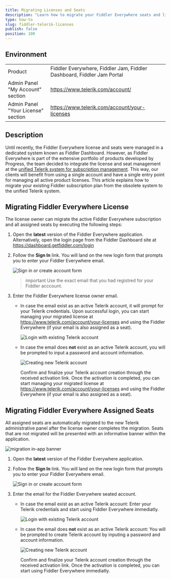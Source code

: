 ```yaml
---
title: Migrating Licenses and Seats
description: "Learn how to migrate your Fiddler Everywhere seats and licenses from the obsolete Fiddler dashboard site to the Telerik administrative panel."
type: how-to
slug: fiddler-telerik-licenses
publish: false
position: 100
---
```



## Environment

|   |   |
|---|---|
| Product | Fiddler Everywhere, Fiddler Jam, Fiddler Dashboard, Fiddler Jam Portal |
| Admin Panel "My Account" section | https://www.telerik.com/account/ |
| Admin Panel "Your License" section | https://www.telerik.com/account/your-licenses |

## Description



Until recently, the Fiddler Everywhere license and seats were managed in a dedicated system known as Fiddler Dashboard. However, as Fiddler Everywhere is part of the extensive portfolio of products developed by Progress, the team decided to integrate the license and seat management at the [unified Telerik system for subscription management](https://www.telerik.com/account/). This way, our clients will benefit from using a single account and have a single entry point for managing all active product licenses. This article explains how to migrate your existing Fiddler subscription plan from the obsolete system to the unified Telerik system.


## Migrating Fiddler Everywhere License

The license owner can migrate the active Fiddler Everywhere subscription and all assigned seats by executing the following steps:

1. Open the **latest** version of the Fiddler Everywhere application. Alternatively, open the login page from the Fiddler Dashboard site at https://dashboard.getfiddler.com/login 

1. Follow the **Sign In** link. You will land on the new login form that prompts you to enter your Fiddler Everywhere email.

    ![Sign in or create account form](./images/migrate/migration_steps_signin_or_create_001.png)

    >important Use the exact email that you had registred for your Fiddler acccount.

1. Enter the Fiddler Everywhere license owner email.

    * In case the email exist as an active Telerik account, it will prompt for your Telerik credentials. Upon successful login, you can start managing your migrated license at https://www.telerik.com/account/your-licenses and using the Fiddler Everywhere (if your email is also assigned as a seat).

        ![Login with existing Telerik account](./images/migrate/migration_steps_login_002.png)

    * In case the email does **not** exist as an active Telerik account, you will be prompted to input a password and account information. 

        ![Creating new Telerik account](./images/migrate/migration_steps_login_003_create_account.png)

        Confirm and finalize your Telerik account creation through the received activation link. Once the activation is completed, you can start managing your migrated license at https://www.telerik.com/account/your-licenses and using the Fiddler Everywhere (if your email is also assigned as a seat).


## Migrating Fiddler Everywhere Assigned Seats

All assigned seats are automatically migrated to the new Telerik administrative panel after the license owner completes the migration. Seats that are not migrated will be presented with an informative banner within the application.

![migration in-app banner](../images/migrate/migration_banner.png)


1. Open the **latest** version of the Fiddler Everywhere application.

1. Follow the **Sign In** link. You will land on the new login form that prompts you to enter your Fiddler Everywhere email.

    ![Sign in or create account form](./images/migrate/migration_steps_signin_or_create_001.png)

1. Enter the email for the Fiddler Everywhere seated account.

    * In case the email exist as an active Telerik account: Enter your Telerik credentials and start using Fiddler Everywhere immediatly.

        ![Login with existing Telerik account](./images/migrate/migration_steps_login_002.png)

    * In case the email does **not** exist as an active Telerik account: You will be prompted to create Telerik account by inputing a password and account information. 
    
        ![Creating new Telerik account](./images/migrate/migration_steps_login_003_create_account.png)

        Confirm and finalize your Telerik account creation through the received activation link. Once the activation is completed, you can start using Fiddler Everywhere immediatly.


